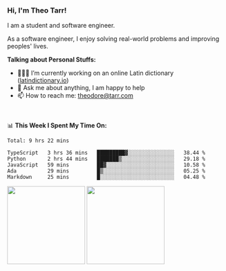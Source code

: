 ### Hi, I'm Theo Tarr!

I am a student and software engineer. 

As a software engineer, I enjoy solving real-world problems and improving peoples' lives.

**Talking about Personal Stuffs:**

- 👨🏻‍💻 I’m currently working on an online Latin dictionary ([latindictionary.io](https://www.latindictionary.io))
- 💬 Ask me about anything, I am happy to help
- 📫 How to reach me: theodore@tarr.com

</br>

📊 **This Week I Spent My Time On:**
<!--START_SECTION:waka-->
```text
Total: 9 hrs 22 mins

TypeScript   3 hrs 36 mins   █████████▓░░░░░░░░░░░░░░░   38.44 % 
Python       2 hrs 44 mins   ███████▒░░░░░░░░░░░░░░░░░   29.18 % 
JavaScript   59 mins         ██▓░░░░░░░░░░░░░░░░░░░░░░   10.58 % 
Ada          29 mins         █▒░░░░░░░░░░░░░░░░░░░░░░░   05.25 % 
Markdown     25 mins         █░░░░░░░░░░░░░░░░░░░░░░░░   04.48 % 
```
<!--END_SECTION:waka-->
<p>
  <img height="180em" src="https://github-readme-stats.vercel.app/api?username=theotarr&show_icons=true&hide_border=true&&count_private=true&include_all_commits=true&theme=radical" />
  <img height="180em" src="https://github-readme-stats.vercel.app/api/top-langs/?username=theotarr&exclude_repo=KNN-Image-Classification&show_icons=true&hide_border=true&layout=compact&langs_count=8&theme=radical"/>
</p>
